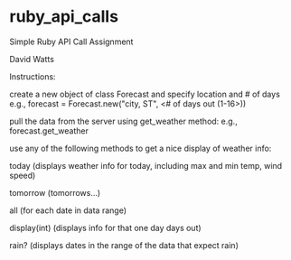 # ruby_api_calls
Simple Ruby API Call Assignment

David Watts

Instructions:

create a new object of class Forecast and specify location and # of days
e.g., forecast = Forecast.new("city, ST", <# of days out (1-16>))

pull the data from the server using get_weather method:
e.g., forecast.get_weather

use any of the following methods to get a nice display of weather info:

  today (displays weather info for today, including max and min temp, wind speed)

  tomorrow (tomorrows...)

  all (for each date in data range)

  display(int) (displays info for that one day <int> days out)

  rain? (displays dates in the range of the data that expect rain)
